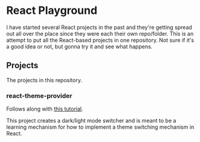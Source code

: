 # React Playground

I have started several React projects in the past and they're getting spread out all over the place since they were each their own repo/folder. This is an attempt to put all the React-based projects in one repository. Not sure if it's a good idea or not, but gonna try it and see what happens.

## Projects

The projects in this repository.

### react-theme-provider

Follows along with [this tutorial]([https://css-tricks.com/a-dark-mode-toggle-with-react-and-themeprovider/).

This project creates a dark/light mode switcher and is meant to be a learning mechanism for how to implement a theme switching mechanism in React.
